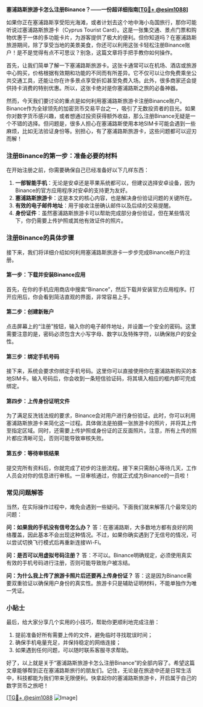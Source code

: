 **塞浦路斯旅游卡怎么注册Binance？——一份超详细指南[[TG💪+ @esim1088](https://t.me/s/esim1088)]**

如果你正在塞浦路斯享受阳光海滩，或者计划去这个地中海小岛国旅行，那你可能听说过塞浦路斯旅游卡（Cyprus Tourist Card）。这是一张集交通、景点门票和购物优惠于一体的多功能卡片，为游客提供了极大的便利。但你知道吗？在塞浦路斯旅游期间，除了享受当地的美景美食，你还可以利用这张卡轻松注册Binance账户！是不是觉得有点不可思议？别急，这篇文章将手把手教你如何操作。

首先，让我们简单了解一下塞浦路斯旅游卡。这张卡通常可以在机场、酒店或旅游中心购买，价格根据有效期和功能的不同而有所差异。它不仅可以让你免费乘坐公共交通工具，还能让你在许多景点享受折扣甚至免费入场。此外，很多商家还会提供持卡消费的特别优惠。所以，这张卡绝对是你塞浦路斯之旅的必备神器。

然而，今天我们要讨论的重点是如何利用塞浦路斯旅游卡注册Binance账户。Binance作为全球领先的加密货币交易平台之一，吸引了无数投资者的目光。如果你对数字货币感兴趣，或者想通过投资获得额外收益，那么注册Binance无疑是一个不错的选择。但问题是，很多人担心在塞浦路斯使用本地SIM卡可能会遇到一些麻烦，比如无法验证身份等。别担心，有了塞浦路斯旅游卡，这些问题都可以迎刃而解！

### 注册Binance的第一步：准备必要的材料

在开始注册之前，你需要确保自己已经准备好以下几样东西：

1. **一部智能手机**：无论是安卓还是苹果系统都可以，但建议选择安卓设备，因为Binance的官方应用程序对安卓的支持更为友好。
2. **塞浦路斯旅游卡**：这是本文的核心内容，也是解决身份验证问题的关键所在。
3. **有效的电子邮件地址**：用于接收注册确认邮件以及后续的交易提醒。
4. **身份证件**：虽然塞浦路斯旅游卡可以帮助完成部分身份验证，但在某些情况下，你仍需要上传护照或其他有效证件的照片。

### 注册Binance的具体步骤

接下来，我们将详细介绍如何利用塞浦路斯旅游卡一步步完成Binance账户的注册。

#### 第一步：下载并安装Binance应用

首先，在你的手机应用商店中搜索“Binance”，然后下载并安装官方应用程序。打开应用后，你会看到简洁直观的界面，非常容易上手。

#### 第二步：创建新账户

点击屏幕上的“注册”按钮，输入你的电子邮件地址，并设置一个安全的密码。这里需要注意的是，密码必须包含大小写字母、数字以及特殊字符，以确保账户的安全性。

#### 第三步：绑定手机号码

接下来，系统会要求你绑定手机号码。这里你可以直接使用你在塞浦路斯购买的本地SIM卡。输入号码后，你会收到一条短信验证码，将其填入相应的框内即可完成绑定。

#### 第四步：上传身份证明文件

为了满足反洗钱法规的要求，Binance会对用户进行身份验证。此时，你可以利用塞浦路斯旅游卡来简化这一过程。具体做法是拍摄一张旅游卡的照片，并将其上传至指定区域。同时，还需要上传护照或身份证的正反面照片。注意，所有上传的照片都应清晰可见，否则可能导致审核失败。

#### 第五步：等待审核结果

提交完所有资料后，你就完成了初步的注册流程。接下来只需耐心等待几天，工作人员会对你的信息进行审核。一旦审核通过，你就正式成为Binance的一员啦！

### 常见问题解答

当然，在实际操作过程中，难免会遇到一些疑问。下面我们就来解答几个最常见的问题：

**问：如果我的手机没有信号怎么办？**
答：在塞浦路斯，大多数地方都有良好的网络覆盖，因此基本不会出现这种情况。不过，如果你确实遇到了无信号的情况，可以尝试切换飞行模式后再重新连接Wi-Fi。

**问：是否可以用虚拟号码注册？**
答：不可以。Binance明确规定，必须使用真实有效的手机号码进行注册，否则可能导致账户被冻结。

**问：为什么我上传了旅游卡照片后还要再上传身份证？**
答：这是因为Binance需要双重验证以确保用户身份的真实性。旅游卡只是辅助证明材料，不能单独作为唯一凭证。

### 小贴士

最后，给大家分享几个实用的小技巧，帮助你更顺利地完成注册：

1. 提前准备好所有需要上传的文件，避免临时寻找耽误时间；
2. 确保手机电量充足，并保持稳定的网络连接；
3. 如果遇到任何问题，可以随时联系客服寻求帮助。

好了，以上就是关于“塞浦路斯旅游卡怎么注册Binance”的全部内容了。希望这篇文章能够帮到正在塞浦路斯旅行的朋友们。记住，无论是在旅途中还是日常生活中，科技都能为我们带来无限便利。快拿起你的塞浦路斯旅游卡，开启属于自己的数字货币之旅吧！

[[TG💪+ @esim1088](https://t.me/s/esim1088) ![Image](https://i.postimg.cc/4NQfJmqS/Snipaste-2025-05-13-00-14-12.png)]